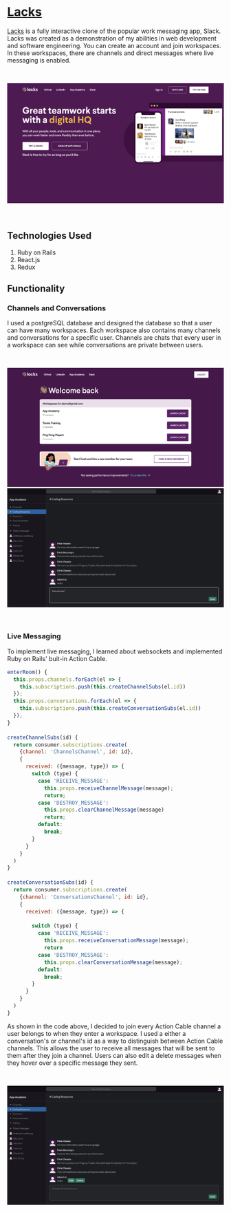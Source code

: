 # [Lacks](https://appacademylacks.herokuapp.com/#/)

[Lacks](https://appacademylacks.herokuapp.com/#/) is a fully interactive clone of the popular work messaging app, Slack. Lacks was created as a demonstration of my abilities in web development and software engineering. You can create an account and join workspaces. In these workspaces, there are channels and direct messages where live messaging is enabled.

<br />

![My Image](images_README/render.png)

<br />

## Technologies Used 
1. Ruby on Rails 
2. React.js
3. Redux

## Functionality

### Channels and Conversations

I used a postgreSQL database and designed the database so that a user can have many workspaces. Each workspace also contains many channels and conversations for a specific user. Channels are chats that every user in a workspace can see while conversations are private between users. 

<br />

![Channels](images_README/workspaces.png)
![Live Messaging](images_README/live_messaging.png)

<br />

### Live Messaging 

To implement live messaging, I learned about websockets and implemented Ruby on Rails' buit-in Action Cable. 

```javascript
enterRoom() {
  this.props.channels.forEach(el => {
    this.subscriptions.push(this.createChannelSubs(el.id))
  });
  this.props.conversations.forEach(el => {
    this.subscriptions.push(this.createConversationSubs(el.id))
  });
}

createChannelSubs(id) {
  return consumer.subscriptions.create(
    {channel: 'ChannelsChannel', id: id},
    {
      received: ({message, type}) => {
        switch (type) {
          case 'RECEIVE_MESSAGE':
            this.props.receiveChannelMessage(message);
            return; 
          case 'DESTROY_MESSAGE':
            this.props.clearChannelMessage(message)
            return;
          default:
            break;
        }
      }
    }
  )
}

createConversationSubs(id) {
  return consumer.subscriptions.create(
    {channel: 'ConversationsChannel', id: id},
    {
      received: ({message, type}) => {

        switch (type) {
          case 'RECEIVE_MESSAGE':
            this.props.receiveConversationMessage(message);
            return 
          case 'DESTROY_MESSAGE':
            this.props.clearConversationMessage(message);
          default:
            break;
        }
      }
    }
  )
}
```

As shown in the code above, I decided to join every Action Cable channel a user belongs to when they enter a workspace. I used a either a conversation's or channel's id as a way to distinguish between Action Cable channels. This allows the user to receive all messages that will be sent to them after they join a channel. Users can also edit a delete messages when they hover over a specific message they sent. 

<br />

![Edit and Delete](images_README/edit_delete.png)
 
<br />